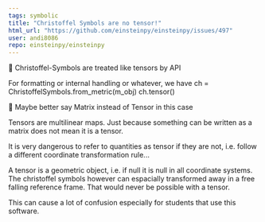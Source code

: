 ```yaml
---
tags: symbolic
title: "Christoffel Symbols are no tensor!"
html_url: "https://github.com/einsteinpy/einsteinpy/issues/497"
user: andi8086
repo: einsteinpy/einsteinpy
---
```


🐞 Christoffel-Symbols are treated like tensors by API

For formatting or internal handling or whatever, we have
ch = ChristoffelSymbols.from_metric(m_obj)
ch.tensor()

🎯 Maybe better say Matrix instead of Tensor in this case

Tensors are multilinear maps. Just because something can be written
as a matrix does not mean it is a tensor.

It is very dangerous to refer to quantities as tensor if they are not, i.e.
follow a different coordinate transformation rule...

A tensor is a geometric object, i.e. if null it is null in all coordinate systems. The
christoffel symbols however can espacially transformed away in a free falling
reference frame. That would never be possible with a tensor.

This can cause a lot of confusion especially for students that use this software.
